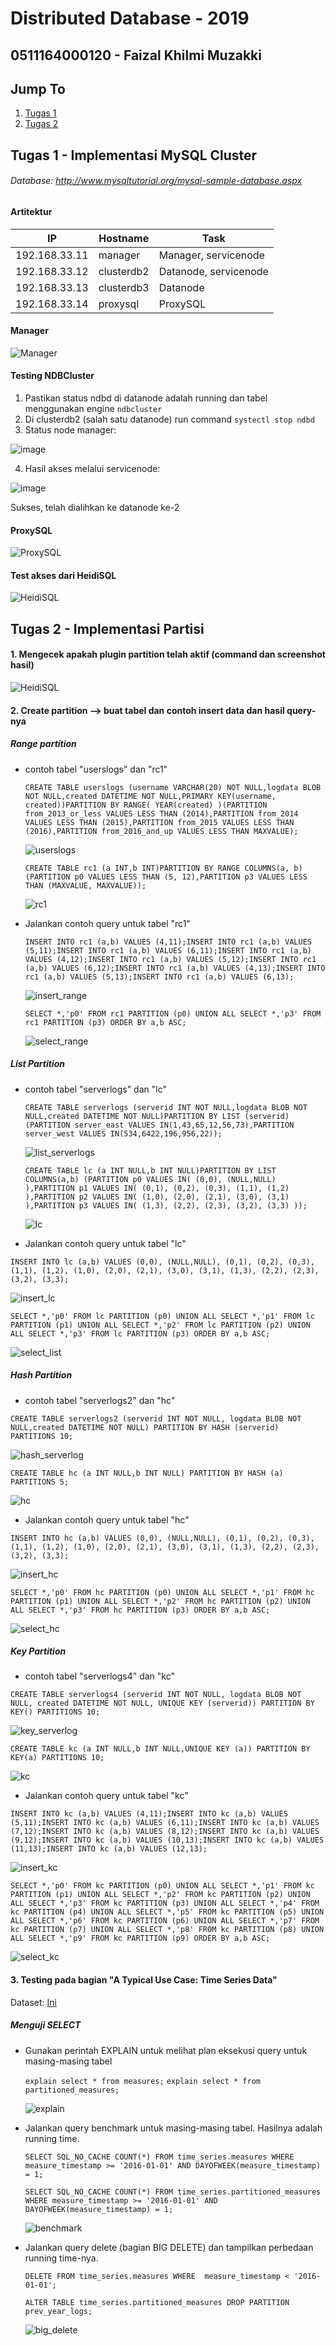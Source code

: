 # Distributed Database - 2019
## 0511164000120 - Faizal Khilmi Muzakki

## Jump To
1. [Tugas 1](#tugas-1---implementasi-mysql-cluster)
2. [Tugas 2](#tugas-2---implementasi-partisi)

## Tugas 1 - Implementasi MySQL Cluster

###### Database: http://www.mysqltutorial.org/mysql-sample-database.aspx

#### Artitektur
IP|Hostname|Task
--|--------|----
192.168.33.11|manager|Manager, servicenode
192.168.33.12|clusterdb2|Datanode, servicenode
192.168.33.13|clusterdb3|Datanode
192.168.33.14|proxysql|ProxySQL

#### Manager
![Manager](ss/manager.PNG)

#### Testing NDBCluster
1. Pastikan status ndbd di datanode adalah running dan tabel menggunakan engine `ndbcluster`
2. Di clusterdb2 (salah satu datanode) run command `systectl stop ndbd`
3. Status node manager:

![image](ss/manager2.png)

4. Hasil akses melalui servicenode:

![image](ss/servicenode-access.PNG)

Sukses, telah dialihkan ke datanode ke-2

#### ProxySQL
![ProxySQL](ss/proxysql.PNG)

#### Test akses dari HeidiSQL
![HeidiSQL](ss/heidisql.PNG)

## Tugas 2 - Implementasi Partisi

#### 1. Mengecek apakah plugin partition telah aktif (command dan screenshot hasil)

![HeidiSQL](ss/plugins.PNG)

#### 2. Create partition --> buat tabel dan contoh insert data dan hasil query-nya
##### Range partition
- contoh tabel "userslogs" dan "rc1"

    `CREATE TABLE userslogs (username VARCHAR(20) NOT NULL,logdata BLOB NOT NULL,created DATETIME NOT NULL,PRIMARY KEY(username, created))PARTITION BY RANGE( YEAR(created) )(PARTITION from_2013_or_less VALUES LESS THAN (2014),PARTITION from_2014 VALUES LESS THAN (2015),PARTITION from_2015 VALUES LESS THAN (2016),PARTITION from_2016_and_up VALUES LESS THAN MAXVALUE);`

    ![userslogs](ss/range_col_userslogs.PNG)

    `CREATE TABLE rc1 (a INT,b INT)PARTITION BY RANGE COLUMNS(a, b) (PARTITION p0 VALUES LESS THAN (5, 12),PARTITION p3 VALUES LESS THAN (MAXVALUE, MAXVALUE));`

    ![rc1](ss/rc1.PNG)

- Jalankan contoh query untuk tabel "rc1"

    `INSERT INTO rc1 (a,b) VALUES (4,11);INSERT INTO rc1 (a,b) VALUES (5,11);INSERT INTO rc1 (a,b) VALUES (6,11);INSERT INTO rc1 (a,b) VALUES (4,12);INSERT INTO rc1 (a,b) VALUES (5,12);INSERT INTO rc1 (a,b) VALUES (6,12);INSERT INTO rc1 (a,b) VALUES (4,13);INSERT INTO rc1 (a,b) VALUES (5,13);INSERT INTO rc1 (a,b) VALUES (6,13);`

    ![insert_range](ss/insert_range.PNG)

    `SELECT *,'p0' FROM rc1 PARTITION (p0) UNION ALL SELECT *,'p3' FROM rc1 PARTITION (p3) ORDER BY a,b ASC;`

    ![select_range](ss/select_range.PNG)

##### List Partition
  - contoh tabel "serverlogs" dan "lc"

    `CREATE TABLE serverlogs (serverid INT NOT NULL,logdata BLOB NOT NULL,created DATETIME NOT NULL)PARTITION BY LIST (serverid)(PARTITION server_east VALUES IN(1,43,65,12,56,73),PARTITION server_west VALUES IN(534,6422,196,956,22));`

    ![list_serverlogs](ss/list_serverlogs.PNG)

    `CREATE TABLE lc (a INT NULL,b INT NULL)PARTITION BY LIST COLUMNS(a,b) (PARTITION p0 VALUES IN( (0,0), (NULL,NULL) ),PARTITION p1 VALUES IN( (0,1), (0,2), (0,3), (1,1), (1,2) ),PARTITION p2 VALUES IN( (1,0), (2,0), (2,1), (3,0), (3,1) ),PARTITION p3 VALUES IN( (1,3), (2,2), (2,3), (3,2), (3,3) ));`

    ![lc](ss/lc.PNG)

  -  Jalankan contoh query untuk tabel "lc"

  `INSERT INTO lc (a,b) VALUES (0,0), (NULL,NULL), (0,1), (0,2), (0,3), (1,1), (1,2), (1,0), (2,0), (2,1), (3,0), (3,1), (1,3), (2,2), (2,3), (3,2), (3,3);`

  ![insert_lc](ss/insert_lc.PNG)


  `SELECT *,'p0' FROM lc PARTITION (p0) UNION ALL SELECT *,'p1' FROM lc PARTITION (p1) UNION ALL SELECT *,'p2' FROM lc PARTITION (p2) UNION ALL SELECT *,'p3' FROM lc PARTITION (p3) ORDER BY a,b ASC;`

  ![select_list](ss/select_list.PNG)

##### Hash Partition
  - contoh tabel "serverlogs2" dan "hc"

  `CREATE TABLE serverlogs2 (serverid INT NOT NULL, logdata BLOB NOT NULL,created DATETIME NOT NULL) PARTITION BY HASH (serverid) PARTITIONS 10;`

  ![hash_serverlog](ss/hash_serverlog.PNG)

  `CREATE TABLE hc (a INT NULL,b INT NULL) PARTITION BY HASH (a) PARTITIONS 5;`

  ![hc](ss/hc.PNG)

  - Jalankan contoh query untuk tabel "hc"

  `INSERT INTO hc (a,b) VALUES (0,0), (NULL,NULL), (0,1), (0,2), (0,3), (1,1), (1,2), (1,0), (2,0), (2,1), (3,0), (3,1), (1,3), (2,2), (2,3), (3,2), (3,3);`

  ![insert_hc](ss/insert_hc.PNG)

  `SELECT *,'p0' FROM hc PARTITION (p0) UNION ALL SELECT *,'p1' FROM hc PARTITION (p1) UNION ALL SELECT *,'p2' FROM hc PARTITION (p2) UNION ALL SELECT *,'p3' FROM hc PARTITION (p3) ORDER BY a,b ASC;`

  ![select_hc](ss/select_hc.PNG)

##### Key Partition
  - contoh tabel "serverlogs4" dan "kc"

  `CREATE TABLE serverlogs4 (serverid INT NOT NULL, logdata BLOB NOT NULL, created DATETIME NOT NULL, UNIQUE KEY (serverid)) PARTITION BY KEY() PARTITIONS 10;`

  ![key_serverlog](ss/key_serverlog.PNG)

  `CREATE TABLE kc (a INT NULL,b INT NULL,UNIQUE KEY (a)) PARTITION BY KEY(a) PARTITIONS 10;`

  ![kc](ss/kc.PNG)

  - Jalankan contoh query untuk tabel "kc"

  `INSERT INTO kc (a,b) VALUES (4,11);INSERT INTO kc (a,b) VALUES (5,11);INSERT INTO kc (a,b) VALUES (6,11);INSERT INTO kc (a,b) VALUES (7,12);INSERT INTO kc (a,b) VALUES (8,12);INSERT INTO kc (a,b) VALUES (9,12);INSERT INTO kc (a,b) VALUES (10,13);INSERT INTO kc (a,b) VALUES (11,13);INSERT INTO kc (a,b) VALUES (12,13);`

  ![insert_kc](ss/insert_kc.PNG)

  `SELECT *,'p0' FROM kc PARTITION (p0) UNION ALL SELECT *,'p1' FROM kc PARTITION (p1) UNION ALL SELECT *,'p2' FROM kc PARTITION (p2) UNION ALL SELECT *,'p3' FROM kc PARTITION (p3) UNION ALL SELECT *,'p4' FROM kc PARTITION (p4) UNION ALL SELECT *,'p5' FROM kc PARTITION (p5) UNION ALL SELECT *,'p6' FROM kc PARTITION (p6) UNION ALL SELECT *,'p7' FROM kc PARTITION (p7) UNION ALL SELECT *,'p8' FROM kc PARTITION (p8) UNION ALL SELECT *,'p9' FROM kc PARTITION (p9) ORDER BY a,b ASC;`

  ![select_kc](ss/select_kc.PNG)

#### 3. Testing pada bagian "A Typical Use Case: Time Series Data"

Dataset: [Ini](https://drive.google.com/file/d/0B2Ksz9hP3LtXRUppZHdhT1pBaWM/view)

##### Menguji SELECT

- Gunakan perintah EXPLAIN untuk melihat plan eksekusi query untuk masing-masing tabel

  `explain select * from measures;`
  `explain select * from partitioned_measures;`

  ![explain](ss/explain.PNG)

- Jalankan query benchmark untuk masing-masing tabel. Hasilnya adalah running time.

  `SELECT SQL_NO_CACHE COUNT(*) FROM time_series.measures
  WHERE measure_timestamp >= '2016-01-01' AND DAYOFWEEK(measure_timestamp) = 1;`

  `SELECT SQL_NO_CACHE COUNT(*) FROM time_series.partitioned_measures WHERE measure_timestamp >= '2016-01-01' AND DAYOFWEEK(measure_timestamp) = 1;`

  ![benchmark](ss/benchmark.PNG)

- Jalankan query delete (bagian BIG DELETE) dan tampilkan perbedaan running time-nya.

  `DELETE FROM time_series.measures WHERE  measure_timestamp < '2016-01-01';`

  `ALTER TABLE time_series.partitioned_measures DROP PARTITION prev_year_logs;`

  ![big_delete](ss/big_delete.PNG)
